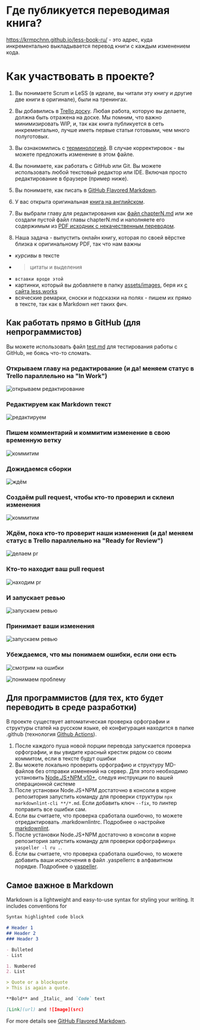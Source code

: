 # Где публикуется переводимая книга?

https://krmpchnn.github.io/less-book-ru/ - это адрес, куда инкрементально выкладывается перевод книги с каждым изменением кода.

# Как участвовать в проекте?

1. Вы понимаете Scrum и LeSS (в идеале, вы читали эту книгу и другие две книги в оригинале), были на тренингах.

1. Вы добавились в [Trello доску](https://trello.com/invite/b/0E823LS1/b26d345a86962146498c91207612074c/less-book-ru). Любая работа, которую вы делаете, должна быть отражена на доске. Мы помним, что важно минимизировать WIP, и, так как книга публикуется в сеть инкрементально, лучше иметь первые статьи готовыми, чем много полуготовых.

1. Вы ознакомились с [терминологией](https://github.com/krmpchnn/less-book-ru/blob/gh-pages/.dictionary). В случае корректировок - вы можете предложить изменение в этом файле.

1. Вы понимаете, как работать с GitHub или Git. Вы можете использовать любой текстовый редактор или IDE. Включая просто редактирование в браузере (пример ниже).

1. Вы понимаете, как писать в [GitHub Flavored Markdown](https://guides.github.com/features/mastering-markdown/).

1. У вас открыта оригинальная [книга на английском](https://github.com/krmpchnn/less-book-ru/blob/gh-pages/assets/pdf/less-book-en.pdf).

1. Вы выбрали главу для редактирования как [файл chapterN.md](https://github.com/krmpchnn/less-book-ru) или же создали пустой файл главы chapterN.md и наполняете его содержимым из [PDF исходник с некачественным переводом](https://github.com/krmpchnn/less-book-ru/blob/gh-pages/assets/pdf/less-book-ru.pdf).

1. Наша задача - выпустить онлайн книгу, которая по своей вёрстке близка к оригинальному PDF, так что нам важны

- *курсивы* в тексте
- > цитаты и выделения
- ``` вставки вроде этой ```
- картинки, который вы добавляете в папку [assets/images](https://github.com/krmpchnn/less-book-ru/tree/gh-pages/assets/images), беря их [с сайта less.works](https://less.works/resources/graphics/book-images.html)
- всяческие ремарки, сноски и подсказки на полях - пишем их прямо в тексте, так как в Markdown нет таких фич.

## Как работать прямо в GitHub (для непрограммистов)

Вы можете использовать файл [test.md](https://github.com/krmpchnn/less-book-ru/blob/gh-pages/test.md) для тестирования работы с GitHub, не боясь что-то сломать.

### Открываем главу на редактирование (и да! меняем статус в Trello параллельно на "In Work")

![открываем редактирование](/assets/images/howto-edit.png)

### Редактируем как Markdown текст

![редактируем](/assets/images/howto-markdown.png)

### Пишем комментарий и коммитим изменение в свою временную ветку

![коммитим](/assets/images/howto-commit.png)

### Дожидаемся сборки

![ждём](/assets/images/howto-wait-build.png)

### Создаём pull request, чтобы кто-то проверил и склеил изменения

![коммитим](/assets/images/howto-pr.png)

### Ждём, пока кто-то проверит  наши изменения (и да! меняем статус в Trello параллельно на "Ready for Review")

![делаем pr](/assets/images/howto-pr-waiting.png)

### Кто-то находит ваш pull request

![находим pr](/assets/images/howto-see-pr.png)

### И запускает ревью

![запускаем ревью](/assets/images/howto-pr-review.png)

### Принимает ваши изменения

![запускаем ревью](/assets/images/howto-pr-approve.png)

### Убеждаемся, что мы понимаем ошибки, если они есть

![смотрим на ошибки](/assets/images/howto-checks.png)

![понимаем проблему](/assets/images/howto-read-checks.png)

## Для программистов (для тех, кто будет переводить в среде разработки)

В проекте существует автоматическая проверка орфографии и структуры статей на русском языке, её конфигурация находится в папке .github (технология [Github Actions](https://github.com/krmpchnn/less-book-ru/actions)).

1. После каждого пуша новой порции перевода запускается проверка орфографии, и вы увидите красный крестик рядом со своим коммитом, если в тексте будут ошибки
1. Вы можете локально проверить орфографию и структуру MD-файлов без отправки изменений на сервер. Для этого необходимо установить [Node.JS+NPM v10+](https://nodejs.org/ru/download/), следуя инструкции по вашей операционной системе
1. После установки Node.JS+NPM достаточно в консоли в корне репозитория запустить команду для проверки структуры ```npx markdownlint-cli **/*.md```. Если добавить ключ ```--fix```, то линтер поправить все ошибки сам.
1. Если вы считаете, что проверка сработала ошибочно, то можете отредактировать .markdownlintrc. Подробнее о настройке [markdownlint](https://github.com/DavidAnson/markdownlint#optionsconfig).
1. После установки Node.JS+NPM достаточно в консоли в корне репозитория запустить команду для проверки орфографии```npx yaspeller -l ru .```.
1. Если вы считаете, что проверка сработала ошибочно, то можете добавить ваши исключения в файл .yaspellerrc в алфавитном порядке. Подробнее о [yaspeller](https://github.com/hcodes/yaspeller).

## Самое важное в Markdown

Markdown is a lightweight and easy-to-use syntax for styling your writing. It includes conventions for

```markdown
Syntax highlighted code block

# Header 1
## Header 2
### Header 3

- Bulleted
- List

1. Numbered
2. List

> Quote or a blockquote
> This is again a quote.

**Bold** and _Italic_ and `Code` text

[Link](url) and ![Image](src)
```

For more details see [GitHub Flavored Markdown](https://guides.github.com/features/mastering-markdown/).

